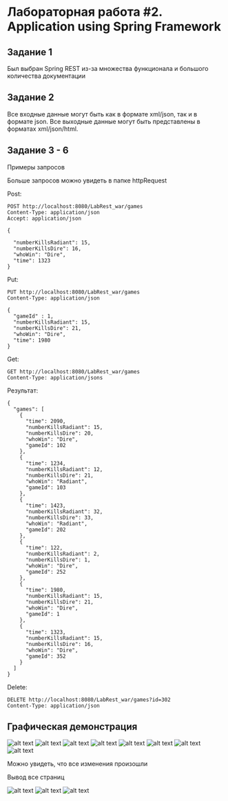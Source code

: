 <h1>Лабораторная работа #2. Application using Spring Framework </h1>
<h2>Задание 1</h2>
<p>Был выбран Spring REST из-за множества функционала и большого количества документации</p>
<h2>Задание 2</h2>
<p>Все входные данные могут быть как в формате xml/json, так и в формате json. Все выходные данные могут быть представлены в форматах xml/json/html.</p>
<h2>Задание 3 - 6</h2>
<p>Примеры запросов</p>
<p>Больше запросов можно увидеть в папке httpRequest</p>

<p>Post: </p>

```
POST http://localhost:8080/LabRest_war/games
Content-Type: application/json
Accept: application/json

{

  "numberKillsRadiant": 15,
  "numberKillsDire": 16,
  "whoWin": "Dire",
  "time": 1323
}
```

<p>Put: </p>

```
PUT http://localhost:8080/LabRest_war/games
Content-Type: application/json

{
  "gameId" : 1,
  "numberKillsRadiant": 15,
  "numberKillsDire": 21,
  "whoWin": "Dire",
  "time": 1980
}
```

<p>Get: </p>

```
GET http://localhost:8080/LabRest_war/games
Content-Type: application/jsons
```

<p>Результат: </p>

```
{
  "games": [
    {
      "time": 2090,
      "numberKillsRadiant": 15,
      "numberKillsDire": 20,
      "whoWin": "Dire",
      "gameId": 102
    },
    {
      "time": 1234,
      "numberKillsRadiant": 12,
      "numberKillsDire": 21,
      "whoWin": "Radiant",
      "gameId": 103
    },
    {
      "time": 1423,
      "numberKillsRadiant": 32,
      "numberKillsDire": 33,
      "whoWin": "Radiant",
      "gameId": 202
    },
    {
      "time": 122,
      "numberKillsRadiant": 2,
      "numberKillsDire": 1,
      "whoWin": "Dire",
      "gameId": 252
    },
    {
      "time": 1980,
      "numberKillsRadiant": 15,
      "numberKillsDire": 21,
      "whoWin": "Dire",
      "gameId": 1
    },
    {
      "time": 1323,
      "numberKillsRadiant": 15,
      "numberKillsDire": 16,
      "whoWin": "Dire",
      "gameId": 352
    }
  ]
}
```

<p>Delete: <p>

```
DELETE http://localhost:8080/LabRest_war/games?id=302
Content-Type: application/json
```

<h2>Графическая демонстрация</h2>

![alt text](./image/image.png)
![alt text](./image/image-2.png)
![alt text](./image/image-3.png)
![alt text](./image/image-4.png)
![alt text](./image/image-5.png)
![alt text](./image/image-8.png)
![alt text](./image/image-9.png)
![alt text](./image/image-10.png)
<p>Можно увидеть, что все изменения произошли<p>


<p>Вывод все страниц<p>

![alt text](./image/image-11.png)
![alt text](./image/image-12.png)
![alt text](./image/image-13.png)
